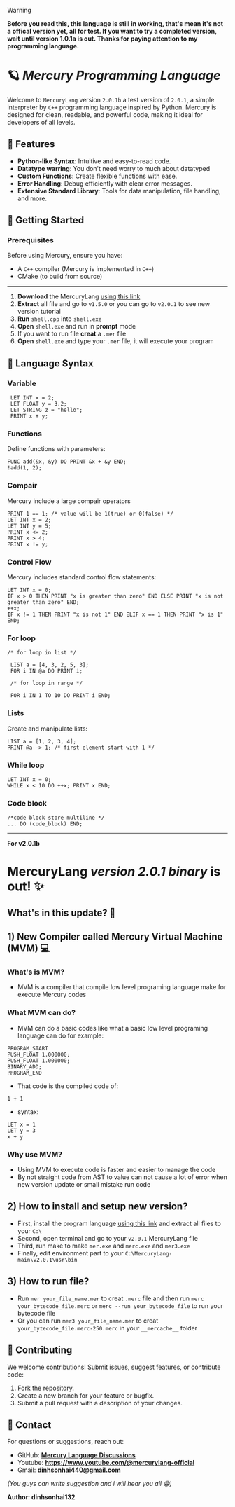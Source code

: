 > [!WARNING]
> **Before you read this, this language is still in working, that's mean it's not a offical version yet, all for test. If you want to try a completed version, wait until version 1.0.1a is out. Thanks for paying attention to my programming language.**

# 🪐 *Mercury Programming Language*

Welcome to ```MercuryLang``` version ```2.0.1b``` a test version of ```2.0.1```, a simple interpreter by ```C++``` programming language inspired by Python. Mercury is designed for clean, readable, and powerful code, making it ideal for developers of all levels.

## 🌟 Features

- **Python-like Syntax**: Intuitive and easy-to-read code.
- **Datatype warring**: You don't need worry to much about datatyped
- **Custom Functions**: Create flexible functions with ease.
- **Error Handling**: Debug efficiently with clear error messages.
- **Extensive Standard Library**: Tools for data manipulation, file handling, and more.

## 📒 Getting Started

### Prerequisites

Before using Mercury, ensure you have:

- A ```C++``` compiler (Mercury is implemented in ```C++```)
- CMake (to build from source)
  
-------------------------------------------------------------------------------------------------------------------------------------------
1. **Download** the MercuryLang [using this link](https://github.com/dinhsonhai132/Mercury-Langluage/archive/refs/heads/main.zip)
2. **Extract** all file and go to ```v1.5.0``` or you can go to ```v2.0.1``` to see new version tutorial
3. **Run** ```shell.cpp``` into ```shell.exe```
4. **Open** ```shell.exe``` and run in **prompt** mode
5. If you want to run file **creat** a ```.mer``` file
6. **Open** ```shell.exe``` and type your ```.mer``` file, it will execute your program
## 🔧 Language Syntax
### Variable
```mercury
 LET INT x = 2;
 LET FLOAT y = 3.2;
 LET STRING z = "hello";
 PRINT x + y;
```
### Functions
 Define functions with parameters:
 ```mercury
FUNC add(&x, &y) DO PRINT &x + &y END;
 !add(1, 2);
```
 ### Compair
 Mercury include a large compair operators
 ```mercury
 PRINT 1 == 1; /* value will be 1(true) or 0(false) */
 LET INT x = 2;
 LET INT y = 5;
 PRINT x <= 2;
 PRINT x > 4;
 PRINT x != y;
 ```
### Control Flow
 Mercury includes standard control flow statements:
 ```mercury
 LET INT x = 0;
 IF x > 0 THEN PRINT "x is greater than zero" END ELSE PRINT "x is not greater than zero" END;
 ++x;
 IF x != 1 THEN PRINT "x is not 1" END ELIF x == 1 THEN PRINT "x is 1" END;
 ```
### For loop
```mercury
/* for loop in list */
 
 LIST a = [4, 3, 2, 5, 3];
 FOR i IN @a DO PRINT i;
 
 /* for loop in range */
 
 FOR i IN 1 TO 10 DO PRINT i END;
 ```
### Lists
 Create and manipulate lists:
 ```mercury
 LIST a = [1, 2, 3, 4];
 PRINT @a -> 1; /* first element start with 1 */
 ```
### While loop
 ```mercury
 LET INT x = 0;
 WHILE x < 10 DO ++x; PRINT x END;
 ```
 ### Code block
 ```mercury
 /*code block store multiline */
 ... DO (code_block) END;
 ```

-----------------------------
**For v2.0.1b**
# MercuryLang *version 2.0.1 binary* is out! ✨
## What's in this update? 👀

## 1) New Compiler called Mercury Virtual Machine (MVM) 💻
### What's is MVM? 
* MVM is a compiler that compile low level programing language make for execute Mercury codes 
### What MVM can do? 
* MVM can do a basic codes like what a basic low level programing language can do for example:
```mercury
PROGRAM_START
PUSH_FLOAT 1.000000;
PUSH_FLOAT 1.000000;
BINARY_ADD;
PROGRAM_END
```
* That code is the compiled code of:
``` mercury
1 + 1
```

* syntax:
```mercury
LET x = 1
LET y = 3
x + y
```
### Why use MVM? 
* Using MVM to execute code is faster and easier to manage the code 
* By not straight code from AST to value can not cause a lot of error when new version update or small mistake run code 
## 2) How to install and setup new version?
* First, install the program language [using this link](https://github.com/dinhsonhai132/Mercury-Langluage/archive/refs/heads/main.zip) and extract all files to your ```C:\``` 
* Second, open terminal and go to your ```v2.0.1``` MercuryLang file
* Third, run make to make ```mer.exe``` and ```merc.exe``` and ```mer3.exe```
* Finally, edit environment part to your ```C:\MercuryLang-main\v2.0.1\usr\bin```
## 3) How to run file?
* Run ```mer your_file_name.mer``` to creat ```.merc``` file and then run ```merc your_bytecode_file.merc``` or ```merc --run your_bytecode_file``` to run your bytecode file
* Or you can run ```mer3 your_file_name.mer``` to creat ```your_bytecode_file.merc-250.merc``` in your ```__mercache__``` folder


## 🤝 Contributing

We welcome contributions! Submit issues, suggest features, or contribute code:

1. Fork the repository.
2. Create a new branch for your feature or bugfix.
3. Submit a pull request with a description of your changes.

## 🔎 Contact

For questions or suggestions, reach out:

- GitHub: **[Mercury Language Discussions](https://github.com/dinhsonhai132/Mercury-Langluage/discussions/1)**
- Youtube: **https://www.youtube.com/@mercurylang-official**
- Gmail: **dinhsonhai440@gmail.com**

*(You guys can write suggestion and i will hear you all 😁)*

**Author: dinhsonhai132**
